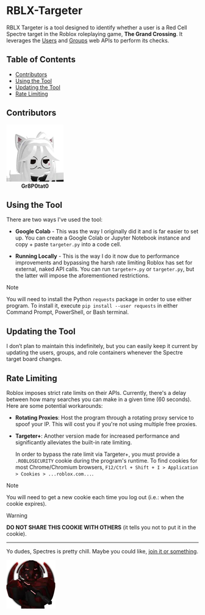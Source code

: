 # RBLX-Targeter

RBLX Targeter is a tool designed to identify whether a user is a Red Cell Spectre target in the Roblox roleplaying game, **The Grand Crossing**. It leverages the [Users](https://users.roblox.com/docs/index.html) and [Groups](https://groups.roblox.com/docs/index.html) web APIs to perform its checks.

## Table of Contents

- [Contributors](#contributors)
- [Using the Tool](#using-the-tool)
- [Updating the Tool](#updating-the-tool)
- [Rate Limiting](#rate-limiting)

## Contributors

<div style="display: inline-block; text-align: center;">
  <a href="https://www.roblox.com/users/291119265/profile">
    <img src="media/images/Gr8P0tat0.png" alt="Gr8P0tat0 Profile Icon">
  </a>
  <br>
  <strong>Gr8P0tat0</strong>
</div>

## Using the Tool

There are two ways I've used the tool:

- **Google Colab** - This was the way I originally did it and is far easier to set up. You can create a Google Colab or Jupyter Notebook instance and copy + paste `targeter.py` into a code cell.

- **Running Locally** - This is the way I do it now due to performance improvements and bypassing the harsh rate limiting Roblox has set for external, naked API calls. You can run `targeter+.py` or `targeter.py`, but the latter will impose the aforementioned restrictions.

> [!NOTE]
> You will need to install the Python `requests` package in order to use either program. To install it, execute `pip install --user requests` in either Command Prompt, PowerShell, or Bash terminal.


## Updating the Tool

I don’t plan to maintain this indefinitely, but you can easily keep it current by updating the users, groups, and role containers whenever the Spectre target board changes.

## Rate Limiting

Roblox imposes strict rate limits on their APIs. Currently, there's a delay between how many searches you can make in a given time (60 seconds). Here are some potential workarounds:

- **Rotating Proxies**: Host the program through a rotating proxy service to spoof your IP. This will cost you if you're not using multiple free proxies.
- **Targeter+**: Another version made for increased performance and significantly alleviates the built-in rate limiting.

    In order to bypass the rate limit via Targeter+, you must provide a `.ROBLOSECURITY` cookie during the program's runtime. To find cookies for most Chrome/Chromium browsers, `F12/Ctrl + Shift + I > Application > Cookies > ...roblox.com...`.

> [!NOTE]
> You will need to get a new cookie each time you log out (i.e.: when the cookie expires).

> [!WARNING]  
> **DO NOT SHARE THIS COOKIE WITH OTHERS** (it tells you not to put it in the cookie).

---

Yo dudes, Spectres is pretty chill. Maybe you could like, [join it or something](https://www.roblox.com/groups/4236314/Red-Cell-Spectres).

[![Red Cell Spectre Icon](media/images/red-cell-spectre.png)](https://www.roblox.com/groups/4236314/Red-Cell-Spectres)

